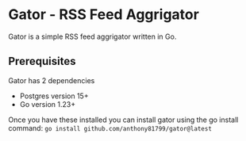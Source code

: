# Gator - RSS Feed Aggrigator

Gator is a simple RSS feed aggrigator written in Go.

## Prerequisites

Gator has 2 dependencies
- Postgres version 15+
- Go version 1.23+

Once you have these installed you can install gator using the go install command: ```go install github.com/anthony81799/gator@latest```